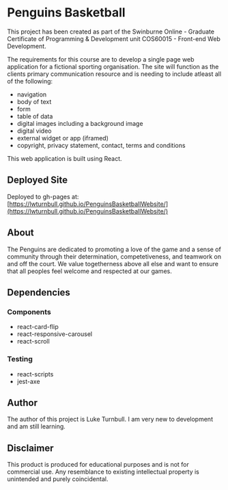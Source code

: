 # Penguins Basketball
This project has been created as part of the Swinburne Online - Graduate Certificate of Programming & Development unit COS60015 - Front-end Web Development.

The requirements for this course are to develop a single page web application for a fictional sporting organisation. The site will function as the clients primary communication resource and is needing to include atleast all of the following:
- navigation
- body of text
- form
- table of data
- digital images including a background image
- digital video
- external widget or app (iframed)
- copyright, privacy statement, contact, terms and conditions

This web application is built using React.

## Deployed Site
Deployed to gh-pages at: [https://lwturnbull.github.io/PenguinsBasketballWebsite/](https://lwturnbull.github.io/PenguinsBasketballWebsite/)

## About
The Penguins are dedicated to promoting a love of the game and a sense of community through their determination, competetiveness, and teamwork on and off the court. We value togetherness above all else and want to ensure that all peoples feel welcome and respected at our games.

## Dependencies
### Components
- react-card-flip
- react-responsive-carousel
- react-scroll
### Testing
- react-scripts
- jest-axe

## Author
The author of this project is Luke Turnbull. I am very new to development and am still learning.

## Disclaimer
This product is produced for educational purposes and is not for commercial use. Any resemblance to existing intellectual property is unintended and purely coincidental.
